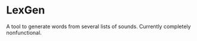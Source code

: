 # LexGen
A tool to generate words from several lists of sounds.
Currently completely nonfunctional.
